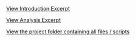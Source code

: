[View Introduction Excerpt](./Introduction.pdf)


[View Analysis Excerpt](./Analysis.pdf)


[View the project folder containing all files / scripts](https://github.com/DanLeeds/PRMDS-PSY6009-Data-Project/tree/main/PRMDS%20(PSY6009)%20final%20project%20folder)
